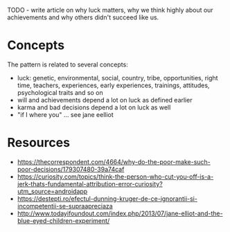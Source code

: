 TODO - write article on why luck matters, why we think highly about our achievements and why others didn't succeed like us.

# Concepts
The pattern is related to several concepts:
- luck: genetic, environmental, social, country, tribe, opportunities, right time, teachers, experiences, early experiences, trainings, attitudes, psychological traits and so on 
- will and achievements depend a lot on luck as defined earlier
- karma and bad decisions depend a lot on luck as well
- "if I where you" ... see jane eelliot

# Resources
- https://thecorrespondent.com/4664/why-do-the-poor-make-such-poor-decisions/179307480-39a74caf
- https://curiosity.com/topics/think-the-person-who-cut-you-off-is-a-jerk-thats-fundamental-attribution-error-curiosity?utm_source=androidapp
- https://destepti.ro/efectul-dunning-kruger-de-ce-ignorantii-si-incompetentii-se-supraapreciaza
- http://www.todayifoundout.com/index.php/2013/07/jane-elliot-and-the-blue-eyed-children-experiment/
